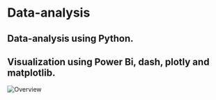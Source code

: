 # Data-analysis
## Data-analysis using Python.
## Visualization using Power Bi, dash, plotly and matplotlib.
![Overview](https://github.com/ezzat223/Data-analysis/assets/81256315/b0b1250e-c2fd-4731-b2d0-3141d52269ee)
